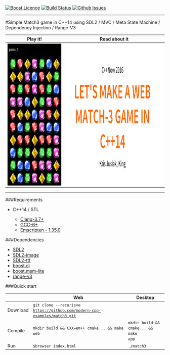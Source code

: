 <a href="http://www.boost.org/LICENSE_1_0.txt" target="_blank">![Boost Licence](http://img.shields.io/badge/license-boost-blue.svg)</a>
<a href="https://travis-ci.org/modern-cpp-examples/match3" target="_blank">![Build Status](https://img.shields.io/travis/modern-cpp-examples/match3/master.svg?label=linux)</a>
<a href="http://github.com/modern-cpp-examples/match3/issues" target="_blank">![Github Issues](https://img.shields.io/github/issues/modern-cpp-examples/match3.svg)</a>

---------------------------------------

#Simple Match3 game in C++14 using SDL2 / MVC / Meta State Machine / Dependency Injection / Range-V3

| Play it! | Read about it |
| -------- | ------------- |
| <a href="http://modern-cpp-examples.github.io/match3"><img src="doc/match3.png" width="300" height="450"/></a> | <a href="http://modern-cpp-examples.github.io/match3/cppnow-2016"><img src="doc/cppnow-2016.png" width="550" height="450"/></a> | |

---

###Requirements

* C++14 / STL

  * [Clang-3.7+](http://clang.llvm.org)
  * [GCC-6+](https://gcc.gnu.org/gcc-6/changes.html)
  * [Emscripten - 1.35.0](http://kripken.github.io/emscripten-site/docs/getting_started/downloads.html)

###Dependencies

* [SDL2](https://www.libsdl.org/download-2.0.php)
* [SDL2-image](https://www.libsdl.org/projects/SDL_image/)
* [SDL2-ttf](https://www.libsdl.org/download-2.0.php)
* [boost.di](https://github.com/boost-experimental/di)
* [boost.msm-lite](https://github.com/boost-experimental/msm-lite)
* [range-v3](https://github.com/ericniebler/range-v3)


###Quick start

|          | Web                              | Desktop               |
| -------- | -------------------------------- | --------------------- |
| Download | <code>git clone --recurisve https://github.com/modern-cpp-examples/match3.git</code>                                            |
| Compile  | <code>mkdir build && CXX=em++ cmake .. && make web</code> | <code>mkdir build && cmake .. && make app</code> |
| Run      | <code>$browser index.html</code> | <code>./match3</code> |

